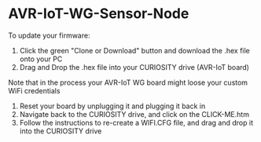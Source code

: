 # AVR-IoT-WG-Sensor-Node

To update your firmware:
1. Click the green "Clone or Download" button and download the .hex file onto your PC
2. Drag and Drop the .hex file into your CURIOSITY drive (AVR-IoT board)
 
Note that in the process your AVR-IoT WG board might loose your custom WiFi credentials
1. Reset your board by unplugging it and plugging it back in 
2. Navigate back to the CURIOSITY drive, and click on the CLICK-ME.htm
3. Follow the instructions to re-create a WIFI.CFG file, and drag and drop it into the CURIOSITY drive
